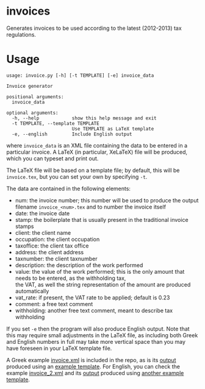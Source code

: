 invoices
========

Generates invoices to be used according to the latest (2012-2013) tax regulations.

Usage
=====

    usage: invoice.py [-h] [-t TEMPLATE] [-e] invoice_data

    Invoice generator

    positional arguments:
      invoice_data

    optional arguments:
      -h, --help            show this help message and exit
      -t TEMPLATE, --template TEMPLATE
                            Use TEMPLATE as LaTeX template
      -e, --english         Include English output

where `invoice_data` is an XML file containing the data to be entered in a particular invoice. A LaTeX (in particular, XeLaTeX) file will be produced, which you can typeset and print out.

The LaTeX file will be based on a template file; by default, this will be `invoice.tex`, but you can set your own by specifying `-t`.

The data are contained in the following elements:

* num: the invoice number; this number will be used to produce the output filename `invoice_<num>.tex` and to number
  the invoice itself
* date: the invoice date
* stamp: the boilerplate that is usually present in the traditional invoice stamps
* client: the client name
* occupation: the client occupation
* taxoffice: the client tax office
* address: the client address
* taxnumber: the client taxnumber
* description: the description of the work performed
* value: the value of the work performed; this is the only amount that needs to be entered, as the withholding tax,  
  the VAT, as well the string representation of the amount are produced automatically
* vat_rate: if present, the VAT rate to be applied; default is 0.23
* comment: a free text comment
* withholding: another free text comment, meant to describe tax withholding

If you set `-e` then the program will also produce English output. Note that this may require small adjustments in the LaTeX file, as including both Greek and English numbers in full may take more vertical space than you may have foreseen in your LaTeX template file.

A Greek example [invoice.xml](https://github.com/louridas/invoices/blob/master/invoice.xml) is included in the repo, as is its [output](https://github.com/louridas/invoices/blob/master/invoice_1.pdf) produced using an [example template](https://github.com/louridas/invoices/blob/master/invoice.tex). For English, you can check the example [invoice_2.xml](https://github.com/louridas/invoices/blob/master/invoice_2.xml) and its [output](https://github.com/louridas/invoices/blob/master/invoice_2.pdf) produced using [another example template](https://github.com/louridas/invoices/blob/master/invoice_en.tex).
